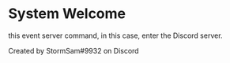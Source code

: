 # System Welcome

this event server command, 
in this case, 
enter the Discord server.

Created by StormSam#9932 on Discord

